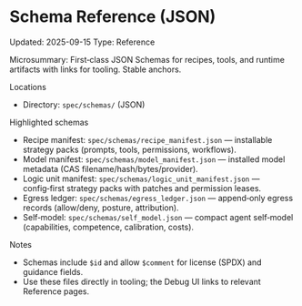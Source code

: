 # Schema Reference (JSON)
Updated: 2025-09-15
Type: Reference

Microsummary: First‑class JSON Schemas for recipes, tools, and runtime artifacts with links for tooling. Stable anchors.

Locations
- Directory: `spec/schemas/` (JSON)

Highlighted schemas
- Recipe manifest: `spec/schemas/recipe_manifest.json` — installable strategy packs (prompts, tools, permissions, workflows).
- Model manifest: `spec/schemas/model_manifest.json` — installed model metadata (CAS filename/hash/bytes/provider).
- Logic unit manifest: `spec/schemas/logic_unit_manifest.json` — config‑first strategy packs with patches and permission leases.
- Egress ledger: `spec/schemas/egress_ledger.json` — append‑only egress records (allow/deny, posture, attribution).
- Self‑model: `spec/schemas/self_model.json` — compact agent self‑model (capabilities, competence, calibration, costs).

Notes
- Schemas include `$id` and allow `$comment` for license (SPDX) and guidance fields.
- Use these files directly in tooling; the Debug UI links to relevant Reference pages.

